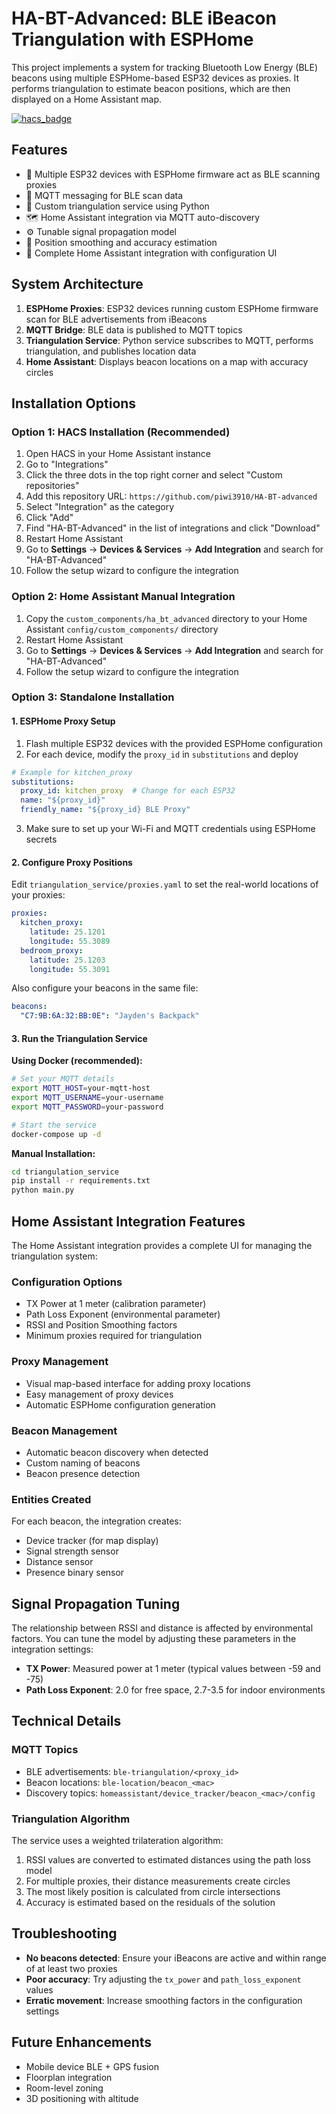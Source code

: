 # HA-BT-Advanced: BLE iBeacon Triangulation with ESPHome

This project implements a system for tracking Bluetooth Low Energy (BLE) beacons using multiple ESPHome-based ESP32 devices as proxies. It performs triangulation to estimate beacon positions, which are then displayed on a Home Assistant map.

[![hacs_badge](https://img.shields.io/badge/HACS-Custom-orange.svg?style=for-the-badge)](https://github.com/hacs/integration)

## Features

- 📡 Multiple ESP32 devices with ESPHome firmware act as BLE scanning proxies
- 🔄 MQTT messaging for BLE scan data
- 📐 Custom triangulation service using Python
- 🗺️ Home Assistant integration via MQTT auto-discovery
- ⚙️ Tunable signal propagation model
- 🔄 Position smoothing and accuracy estimation
- 🧙 Complete Home Assistant integration with configuration UI

## System Architecture

1. **ESPHome Proxies**: ESP32 devices running custom ESPHome firmware scan for BLE advertisements from iBeacons
2. **MQTT Bridge**: BLE data is published to MQTT topics
3. **Triangulation Service**: Python service subscribes to MQTT, performs triangulation, and publishes location data
4. **Home Assistant**: Displays beacon locations on a map with accuracy circles

## Installation Options

### Option 1: HACS Installation (Recommended)

1. Open HACS in your Home Assistant instance
2. Go to "Integrations"
3. Click the three dots in the top right corner and select "Custom repositories"
4. Add this repository URL: `https://github.com/piwi3910/HA-BT-advanced`
5. Select "Integration" as the category
6. Click "Add"
7. Find "HA-BT-Advanced" in the list of integrations and click "Download"
8. Restart Home Assistant
9. Go to **Settings** → **Devices & Services** → **Add Integration** and search for "HA-BT-Advanced"
10. Follow the setup wizard to configure the integration

### Option 2: Home Assistant Manual Integration 

1. Copy the `custom_components/ha_bt_advanced` directory to your Home Assistant `config/custom_components/` directory
2. Restart Home Assistant
3. Go to **Settings** → **Devices & Services** → **Add Integration** and search for "HA-BT-Advanced"
4. Follow the setup wizard to configure the integration

### Option 3: Standalone Installation

#### 1. ESPHome Proxy Setup

1. Flash multiple ESP32 devices with the provided ESPHome configuration
2. For each device, modify the `proxy_id` in `substitutions` and deploy

```yaml
# Example for kitchen_proxy
substitutions:
  proxy_id: kitchen_proxy  # Change for each ESP32
  name: "${proxy_id}"
  friendly_name: "${proxy_id} BLE Proxy"
```

3. Make sure to set up your Wi-Fi and MQTT credentials using ESPHome secrets

#### 2. Configure Proxy Positions

Edit `triangulation_service/proxies.yaml` to set the real-world locations of your proxies:

```yaml
proxies:
  kitchen_proxy:
    latitude: 25.1201
    longitude: 55.3089
  bedroom_proxy:
    latitude: 25.1203
    longitude: 55.3091
```

Also configure your beacons in the same file:

```yaml
beacons:
  "C7:9B:6A:32:BB:0E": "Jayden's Backpack"
```

#### 3. Run the Triangulation Service

**Using Docker (recommended):**

```bash
# Set your MQTT details
export MQTT_HOST=your-mqtt-host
export MQTT_USERNAME=your-username
export MQTT_PASSWORD=your-password

# Start the service
docker-compose up -d
```

**Manual Installation:**

```bash
cd triangulation_service
pip install -r requirements.txt
python main.py
```

## Home Assistant Integration Features

The Home Assistant integration provides a complete UI for managing the triangulation system:

### Configuration Options

- TX Power at 1 meter (calibration parameter)
- Path Loss Exponent (environmental parameter)
- RSSI and Position Smoothing factors
- Minimum proxies required for triangulation

### Proxy Management

- Visual map-based interface for adding proxy locations
- Easy management of proxy devices
- Automatic ESPHome configuration generation

### Beacon Management

- Automatic beacon discovery when detected
- Custom naming of beacons
- Beacon presence detection

### Entities Created

For each beacon, the integration creates:

- Device tracker (for map display)
- Signal strength sensor
- Distance sensor
- Presence binary sensor

## Signal Propagation Tuning

The relationship between RSSI and distance is affected by environmental factors. You can tune the model by adjusting these parameters in the integration settings:

- **TX Power**: Measured power at 1 meter (typical values between -59 and -75)
- **Path Loss Exponent**: 2.0 for free space, 2.7-3.5 for indoor environments

## Technical Details

### MQTT Topics

- BLE advertisements: `ble-triangulation/<proxy_id>`
- Beacon locations: `ble-location/beacon_<mac>`
- Discovery topics: `homeassistant/device_tracker/beacon_<mac>/config`

### Triangulation Algorithm

The service uses a weighted trilateration algorithm:

1. RSSI values are converted to estimated distances using the path loss model
2. For multiple proxies, their distance measurements create circles
3. The most likely position is calculated from circle intersections
4. Accuracy is estimated based on the residuals of the solution

## Troubleshooting

- **No beacons detected**: Ensure your iBeacons are active and within range of at least two proxies
- **Poor accuracy**: Try adjusting the `tx_power` and `path_loss_exponent` values
- **Erratic movement**: Increase smoothing factors in the configuration settings

## Future Enhancements

- Mobile device BLE + GPS fusion
- Floorplan integration
- Room-level zoning
- 3D positioning with altitude